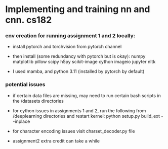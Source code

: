 # Implementing and training nn and cnn. cs182

### env creation for running assignment 1 and 2 locally:

- install pytorch and torchvision from pytorch channel

- then install (some redundancy with pytorch but is okay):
numpy matplotlib pillow scipy h5py scikit-image cython imageio jupyter nltk

- I used mamba, and python 3.11 (installed by pytorch by default)

### potential issues

- if certain data files are missing, may need to run certain bash scripts in the /datasets directories

- for cython issues in assignments 1 and 2, run the following from /deeplearning directories and restart kernel:
python setup.py build_ext --inplace 

- for character encoding issues visit charset_decoder.py file

- assignment2 extra credit can take a while
